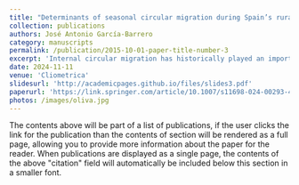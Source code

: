 ```yaml
---
title: "Determinants of seasonal circular migration during Spain’s rural exodus, 1955-1973"
collection: publications
authors: José Antonio García-Barrero
category: manuscripts
permalink: /publication/2015-10-01-paper-title-number-3
excerpt: 'Internal circular migration has historically played an important role in the mobility patterns and assimilation of migrants in Western societies, with a particularly significant and persistent role in Spain during the nineteenth and twentieth centuries. This article analyses the determinants of this migration path during the Spanish rural exodus, focusing on a critical scenario: the Spanish tourism boom in the Balearic Islands. The results suggest that the tourism industry offered abundant low-skilled job opportunities with very low barriers to entry, rewarded with higher wages than in the regions of origin. Thus, the emerging tourism phenomenon represented a significant opportunity for those more penalised by the rural penalty, such as the very poor households of southern Spain from isolated districts. For these migrants, the findings suggest that the factors that increased the likelihood of engaging in circular migration were both ‘voluntary’, such as job and investment opportunities in the origin, and ‘involuntary’, linked to the seasonality of the host labour market, labour regulations and housing shortages. These constraints to permanent settlement were easier to overcome for those who could rely on migrant networks established in the pre-tourism era and had gendered consequences.'
date: 2024-11-11
venue: 'Cliometrica'
slidesurl: 'http://academicpages.github.io/files/slides3.pdf'
paperurl: 'https://link.springer.com/article/10.1007/s11698-024-00293-4'
photos: /images/oliva.jpg
---
```


The contents above will be part of a list of publications, if the user clicks the link for the publication than the contents of section will be rendered as a full page, allowing you to provide more information about the paper for the reader. When publications are displayed as a single page, the contents of the above "citation" field will automatically be included below this section in a smaller font.
